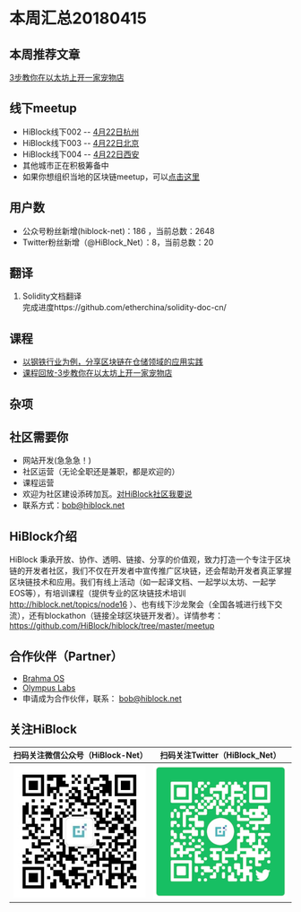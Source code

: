 # 本周汇总20180415  

## 本周推荐文章
[3步教你在以太坊上开一家宠物店](http://mp.weixin.qq.com/s/si3xVs_EnnTNS_IbtuRQUQ)  

## 线下meetup
- HiBlock线下002 -- [4月22日杭州](http://t.cn/Rm6XbHB)   
- HiBlock线下003 -- [4月22日北京](https://www.bagevent.com/event/1371329)   
- HiBlock线下004 -- [4月22日西安](http://www.huodongxing.com/event/5435676971800)  
- 其他城市正在积极筹备中  
- 如果你想组织当地的区块链meetup，可以[点击这里](https://github.com/HiBlock/hiblock/blob/master/hiblock-china.md)  

## 用户数  
- 公众号粉丝新增(hiblock-net)：186 ，当前总数：2648
- Twitter粉丝新增（@HiBlock_Net）：8，当前总数：20

## 翻译  
1. Solidity文档翻译  
	完成进度https://github.com/etherchina/solidity-doc-cn/     

## 课程
- [以钢铁行业为例，分享区块链在仓储领域的应用实践](https://m.qlchat.com/wechat/page/topic-intro?topicId=2000001119494565&preview=Y&intoPreview=Y)
- [课程回放-3步教你在以太坊上开一家宠物店](http://www.itdks.com/liveevent/detail/11076)  

## 杂项


## 社区需要你  
- 网站开发(急急急！)  
- 社区运营（无论全职还是兼职，都是欢迎的）  
- 课程运营  
- 欢迎为社区建设添砖加瓦。[对HiBlock社区我要说](https://github.com/HiBlock/hiblock/issues/new)  
- 联系方式：bob@hiblock.net  

## HiBlock介绍
HiBlock 秉承开放、协作、透明、链接、分享的价值观，致力打造一个专注于区块链的开发者社区，我们不仅在开发者中宣传推广区块链，还会帮助开发者真正掌握区块链技术和应用。我们有线上活动（如一起译文档、一起学以太坊、一起学EOS等），有培训课程（提供专业的区块链技术培训 http://hiblock.net/topics/node16 ）、也有线下沙龙聚会（全国各城进行线下交流），还有blockathon（链接全球区块链开发者）。详情参考：https://github.com/HiBlock/hiblock/tree/master/meetup 

## 合作伙伴（Partner）
- [Brahma OS](https://www.brahmaos.io/)  
- [Olympus Labs](https://olympuslabs.io/)  
- 申请成为合作伙伴，联系： bob@hiblock.net

## 关注HiBlock

扫码关注微信公众号（HiBlock-Net）    |  扫码关注Twitter（HiBlock_Net）  
-------------------------       |----------------
![](../images/HiBlock-wechat-account.jpeg)  |  ![](../images/twitter-qr-code.png)



